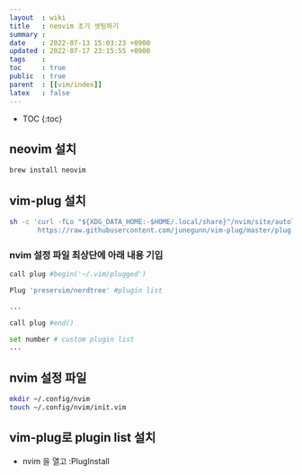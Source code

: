 ```yaml
---
layout  : wiki
title   : neovim 초기 셋팅하기
summary : 
date    : 2022-07-13 15:03:23 +0900
updated : 2022-07-17 23:15:55 +0900
tags    : 
toc     : true
public  : true
parent  : [[vim/index]]
latex   : false
---
```

* TOC
{:toc}

## neovim 설치

```sh
brew install neovim
```

## vim-plug 설치

```sh
sh -c 'curl -fLo "${XDG_DATA_HOME:-$HOME/.local/share}"/nvim/site/autoload/plug.vim --create-dirs \
       https://raw.githubusercontent.com/junegunn/vim-plug/master/plug.vim'
```

### nvim 설정 파일 최상단에 아래 내용 기입

```sh
call plug #begin('~/.vim/plugged')

Plug 'preservim/nerdtree' #plugin list

...

call plug #end()

set number # custom plugin list
...
```

## nvim 설정 파일

```sh
mkdir ~/.config/nvim
touch ~/.config/nvim/init.vim
```

## vim-plug로 plugin list 설치

- nvim 을 열고 :PlugInstall
